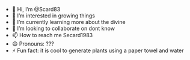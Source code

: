 - 👋 Hi, I’m @Scard83
- 👀 I’m interested in growing things
- 🌱 I’m currently learning more about the divine 
- 💞️ I’m looking to collaborate on dont know
- 📫 How to reach me Secard1983
- 😄 Pronouns: ???
- ⚡ Fun fact: it is cool to generate plants using a paper towel and water

<!---
Scard83/Scard83 is a ✨ special ✨ repository because its `README.md` (this file) appears on your GitHub profile.
You can click the Preview link to take a look at your changes.
--->
